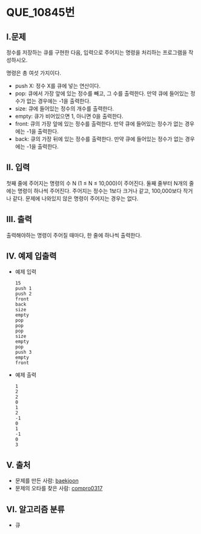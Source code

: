 # QUE_10845번



## Ⅰ.문제

정수를 저장하는 큐를 구현한 다음, 입력으로 주어지는 명령을 처리하는 프로그램을 작성하시오.

명령은 총 여섯 가지이다.

- push X: 정수 X를 큐에 넣는 연산이다.
- pop: 큐에서 가장 앞에 있는 정수를 빼고, 그 수를 출력한다. 만약 큐에 들어있는 정수가 없는 경우에는 -1을 출력한다.
- size: 큐에 들어있는 정수의 개수를 출력한다.
- empty: 큐가 비어있으면 1, 아니면 0을 출력한다.
- front: 큐의 가장 앞에 있는 정수를 출력한다. 만약 큐에 들어있는 정수가 없는 경우에는 -1을 출력한다.
- back: 큐의 가장 뒤에 있는 정수를 출력한다. 만약 큐에 들어있는 정수가 없는 경우에는 -1을 출력한다.



## Ⅱ. 입력

첫째 줄에 주어지는 명령의 수 N (1 ≤ N ≤ 10,000)이 주어진다. 둘째 줄부터 N개의 줄에는 명령이 하나씩 주어진다. 주어지는 정수는 1보다 크거나 같고, 100,000보다 작거나 같다. 문제에 나와있지 않은 명령이 주어지는 경우는 없다.



## Ⅲ. 출력

출력해야하는 명령이 주어질 때마다, 한 줄에 하나씩 출력한다.



## Ⅳ. 예제 입출력

- 예제 입력

  ```
  15
  push 1
  push 2
  front
  back
  size
  empty
  pop
  pop
  pop
  size
  empty
  pop
  push 3
  empty
  front
  ```

- 예제 출력

  ```
  1
  2
  2
  0
  1
  2
  -1
  0
  1
  -1
  0
  3
  ```



## Ⅴ. 출처

- 문제를 만든 사람: [baekjoon](https://www.acmicpc.net/user/baekjoon)
- 문제의 오타를 찾은 사람: [compro0317](https://www.acmicpc.net/user/compro0317)



## Ⅵ. 알고리즘 분류 

- 큐